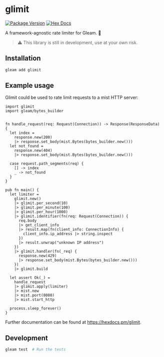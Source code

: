# glimit

[![Package Version](https://img.shields.io/hexpm/v/glimit)](https://hex.pm/packages/glimit)
[![Hex Docs](https://img.shields.io/badge/hex-docs-ffaff3)](https://hexdocs.pm/glimit/)

A framework-agnostic rate limiter for Gleam. 💫

> ⚠️  This library is still in development, use at your own risk.


## Installation

```sh
gleam add glimit
```


## Example usage

Glimit could be used to rate limit requests to a mist HTTP server:

```gleam
import glimit
import gleam/bytes_builder


fn handle_request(req: Request(Connection)) -> Response(ResponseData) {
  let index =
    response.new(200)
    |> response.set_body(mist.Bytes(bytes_builder.new()))
  let not_found =
    response.new(404)
    |> response.set_body(mist.Bytes(bytes_builder.new()))

  case request.path_segments(req) {
    [] -> index
    _ -> not_found
  }
}

pub fn main() {
  let limiter =
    glimit.new()
    |> glimit.per_second(10)
    |> glimit.per_minute(100)
    |> glimit.per_hour(1000)
    |> glimit.identifier(fn(req: Request(Connection)) {
      req.body
      |> get_client_info
      |> result.map(fn(client_info: ConnectionInfo) {
        client_info.ip_address |> string.inspect
      })
      |> result.unwrap("unknown IP address")
    })
    |> glimit.handler(fn(_req) {
      response.new(429)
      |> response.set_body(mist.Bytes(bytes_builder.new()))
    })
    |> glimit.build

  let assert Ok(_) =
    handle_request
    |> glimit.apply(limiter)
    |> mist.new
    |> mist.port(8080)
    |> mist.start_http

  process.sleep_forever()
}
```

Further documentation can be found at <https://hexdocs.pm/glimit>.

## Development

```sh
gleam test  # Run the tests
```
